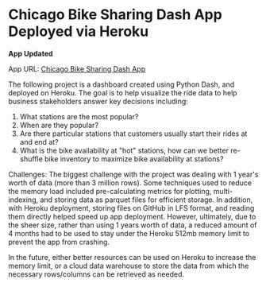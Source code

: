 # Chicago Bike Sharing Dash App Deployed via Heroku   

**App Updated** 

App URL: [Chicago Bike Sharing Dash App](https://bike-sharing-py-dashapp-44627a5faee5.herokuapp.com/)       

The following project is a dashboard created using Python Dash, and deployed on Heroku. The goal is to help visualize the ride data to help business stakeholders answer key decisions including:
1. What stations are the most popular?
2. When are they popular?
3. Are there particular stations that customers usually start their rides at and end at?
4. What is the bike availability at "hot" stations, how can we better re-shuffle bike inventory to maximize bike availability at stations?

Challenges:
The biggest challenge with the project was dealing with 1 year's worth of data (more than 3 million rows). Some techniques used to reduce the memory load included pre-calculating metrics for plotting, multi-indexing, and storing data as parquet files for efficient storage. In addition, with Heroku deployment, storing files on GitHub in LFS format, and reading them directly helped speed up app deployment. However, ultimately, due to the sheer size, rather than using 1 years worth of data, a reduced amount of 4 months had to be used to stay under the Heroku 512mb memory limit to prevent the app from crashing. 

In the future, either better resources can be used on Heroku to increase the memory limit, or a cloud data warehouse to store the data from which the necessary rows/columns can be retrieved as needed.
